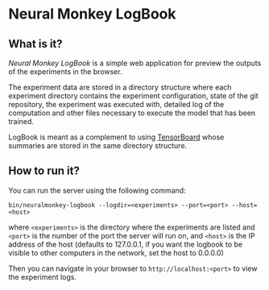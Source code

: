 # Neural Monkey LogBook

## What is it?

_Neural Monkey LogBook_ is a simple web application for preview the outputs of
the experiments in the browser.

The experiment data are stored in a directory structure where each experiment
directory contains the experiment configuration, state of the git repository,
the experiment was executed with, detailed log of the computation and other
files necessary to execute the model that has been trained.

LogBook is meant as a complement to using
[TensorBoard](https://www.tensorflow.org/versions/r0.9/how_tos/summaries_and_tensorboard/index.html)
whose summaries are stored in the same directory structure.

## How to run it?

You can run the server using the following command:

`bin/neuralmonkey-logbook --logdir=<experiments> --port=<port> --host=<host>`

where `<experiments>` is the directory where the experiments are listed and
`<port>` is the number of the port the server will run on, and `<host>` is the IP
address of the host (defaults to 127.0.0.1, if you want the logbook to be
visible to other computers in the network, set the host to 0.0.0.0)

Then you can navigate in your browser to `http://localhost:<port>` to view the
experiment logs.

